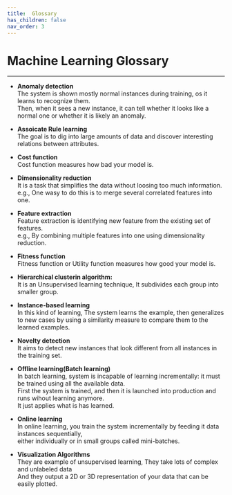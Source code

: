 ```yaml
---
title:  Glossary
has_children: false
nav_order: 3
---
```


# Machine Learning Glossary
---

- **Anomaly detection**<br/>
The system is shown mostly normal instances during training, os it learns to recognize them.<br/>
Then, when it sees a new instance, it can tell whether it looks like a normal one or whether it is likely an anomaly.


- **Assoicate Rule learning**<br/>
The goal is to dig into large amounts of data and discover interesting relations between attributes.


- **Cost function**<br/>
Cost function measures how bad your model is.


- **Dimensionality reduction**<br/>
It is a task that simplifies the data without loosing too much information.<br/>
e.g., One wasy to do this is to merge several correlated features into one.


- **Feature extraction**<br/>
Feature extraction is identifying new feature from the existing set of features.<br/>
e.g., By combining multiple features into one using dimensionality reduction.


- **Fitness function**<br/>
Fitness function or Utility function measures how good your model is.


- **Hierarchical clusterin algorithm:**<br/>
It is an Unsupervised learning technique, It subdivides each group into smaller group.<br/>


- **Instance-based learning**<br/>
In this kind of learning, The system learns the example, then generalizes to new cases by using a similarity measure to compare them to the learned examples.


- **Novelty detection**<br/>
It aims to detect new instances that look different from all instances in the training set.


- **Offline learning(Batch learning)**<br/>
In batch learning, system is incapable of learning incrementally: it must be trained using all the available data.<br/>
First the system is trained, and then it is launched into production and runs wihout learning anymore.<br/>
It just applies what is has learned.


- **Online learning**<br/>
In online learning, you train the system incrementally by feeding it data instances sequentially,<br/>
either individually or in small groups called mini-batches.


- **Visualization Algorithms**<br/>
They are example of unsupervised learning, They take lots of complex and unlabeled data<br/>
And they output a 2D or 3D representation of your data that can be easily plotted.






